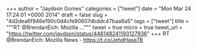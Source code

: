 
+++
author = "Jaydson Gomes"
categories = ["tweet"]
date = "Mon Mar 24 17:24:01 +0000 2014"
draft = false
slug = "4d2dea6f946e190c0d4cfe90607dbddc47baa8a5"
tags = ["tweet"]
title = """RT @BrendanEich: Mozilla ..."""
tweet = true
micro = true
tweet_url = "https://twitter.com/jaydson/status/448148241193127936"
+++
RT @BrendanEich: Mozilla News - https://t.co/JehdHase7B
